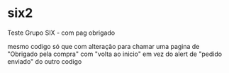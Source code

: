 # six2
Teste Grupo SIX - com pag obrigado

mesmo codigo só que com alteração para chamar uma pagina de "Obrigado pela compra" com "volta ao inicio"
em vez do alert de "pedido enviado" do outro codigo
